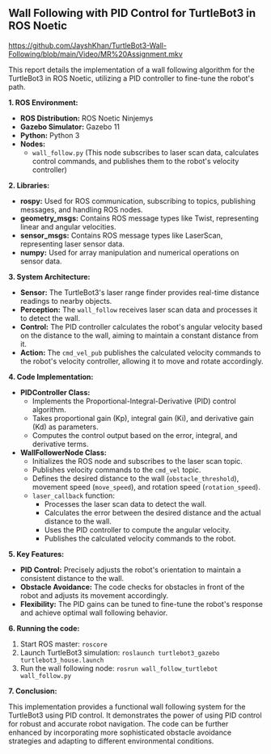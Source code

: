 ## Wall Following with PID Control for TurtleBot3 in ROS Noetic
https://github.com/JayshKhan/TurtleBot3-Wall-Following/blob/main/Video/MR%20Assignment.mkv

This report details the implementation of a wall following algorithm for the TurtleBot3 in ROS Noetic, utilizing a PID controller to fine-tune the robot's path. 

        
**1. ROS Environment:**

- **ROS Distribution:** ROS Noetic Ninjemys
- **Gazebo Simulator:** Gazebo 11
- **Python:** Python 3
- **Nodes:**
    - `wall_follow.py` (This node subscribes to laser scan data, calculates control commands, and publishes them to the robot's velocity controller)

**2. Libraries:**

- **rospy:** Used for ROS communication, subscribing to topics, publishing messages, and handling ROS nodes.
- **geometry_msgs:** Contains ROS message types like Twist, representing linear and angular velocities.
- **sensor_msgs:** Contains ROS message types like LaserScan, representing laser sensor data.
- **numpy:** Used for array manipulation and numerical operations on sensor data.

**3. System Architecture:**

- **Sensor:** The TurtleBot3's laser range finder provides real-time distance readings to nearby objects.
- **Perception:** The `wall_follow` receives laser scan data and processes it to detect the wall.
- **Control:**  The PID controller calculates the robot's angular velocity based on the distance to the wall, aiming to maintain a constant distance from it.
- **Action:** The `cmd_vel_pub` publishes the calculated velocity commands to the robot's velocity controller, allowing it to move and rotate accordingly.

**4. Code Implementation:**

- **PIDController Class:**
    - Implements the Proportional-Integral-Derivative (PID) control algorithm.
    - Takes proportional gain (Kp), integral gain (Ki), and derivative gain (Kd) as parameters.
    - Computes the control output based on the error, integral, and derivative terms.
- **WallFollowerNode Class:**
    - Initializes the ROS node and subscribes to the laser scan topic.
    - Publishes velocity commands to the `cmd_vel` topic.
    - Defines the desired distance to the wall (`obstacle_threshold`), movement speed (`move_speed`), and rotation speed (`rotation_speed`).
    -  `laser_callback` function:
        - Processes the laser scan data to detect the wall.
        - Calculates the error between the desired distance and the actual distance to the wall.
        - Uses the PID controller to compute the angular velocity.
        - Publishes the calculated velocity commands to the robot.

**5. Key Features:**

- **PID Control:**  Precisely adjusts the robot's orientation to maintain a consistent distance to the wall.
- **Obstacle Avoidance:**  The code checks for obstacles in front of the robot and adjusts its movement accordingly.
- **Flexibility:** The PID gains can be tuned to fine-tune the robot's response and achieve optimal wall following behavior.

**6. Running the code:**

1. Start ROS master: `roscore`
2. Launch TurtleBot3 simulation: `roslaunch turtlebot3_gazebo turtlebot3_house.launch`
3. Run the wall following node: `rosrun wall_follow_turtlebot wall_follow.py` 

**7. Conclusion:**

This implementation provides a functional wall following system for the TurtleBot3 using PID control. It demonstrates the power of using PID control for robust and accurate robot navigation. The code can be further enhanced by incorporating more sophisticated obstacle avoidance strategies and adapting to different environmental conditions.


